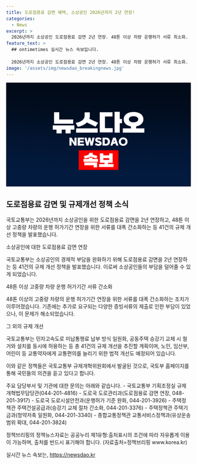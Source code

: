 ```yaml
---
title: 도로점용료 감면 혜택, 소상공인 2026년까지 2년 연장!
categories:
  - News
excerpt: >
  2026년까지 소상공인 도로점용료 감면 2년 연장. 48톤 이상 차량 운행허가 서류 최소화. 규제개혁위원회에서 41건의 규제개선 발굴. 소상공인 경제부담 경감과 국무조정실의 권고로 도로점용료 감면 2년 연장. 48톤 이상 차량 운행허가 서류 최소화 추진. 공동주택 승강기 철거와 설치 동시에 허가. 주택청약종합저축 전환 허용으로 모든 주택 청약 가능. 교통약자법에 따른 유상운송 범위 확대. 국토부는 규제개혁위원회를 운영 중이며, 건의를 기다림.
feature_text: >
  ## ontimetimes 실시간 뉴스 속보입니다.

  2026년까지 소상공인 도로점용료 감면 2년 연장. 48톤 이상 차량 운행허가 서류 최소화. 규제개혁위원회에서 41건의 규제개선 발굴. 소상공인 경제부담 경감과 국무조정실의 권고로 도로점용료 감면 2년 연장. 48톤 이상 차량 운행허가 서류 최소화 추진. 공동주택 승강기 철거와 설치 동시에 허가. 주택청약종합저축 전환 허용으로 모든 주택 청약 가능. 교통약자법에 따른 유상운송 범위 확대. 국토부는 규제개혁위원회를 운영 중이며, 건의를 기다림.
image: '/assets/img/newsdao_breakingnews.jpg'
---
```


<p><img src="/assets/img/newsdao_breakingnews.jpg" alt="ontimetimes 속보" /></p>

<h2 data-ke-size="size26">도로점용료 감면 및 규제개선 정책 소식</h2>

<p>국토교통부는 2026년까지 소상공인을 위한 도로점용료 감면을 2년 연장하고, 48톤 이상 고중량 차량의 운행 허가기간 연장을 위한 서류를 대폭 간소화하는 등 41건의 규제 개선 정책을 발표했습니다.</p>

<p data-ke-size="size16">소상공인에 대한 도로점용료 감면 연장</p>

<p>국토교통부는 소상공인의 경제적 부담을 완화하기 위해 도로점용료 감면을 2년 연장하는 등 41건의 규제 개선 정책을 발표했습니다. 이로써 소상공인들의 부담을 덜어줄 수 있게 되었습니다.</p>

<p data-ke-size="size16">48톤 이상 고중량 차량 운행 허가기간 서류 간소화</p>

<p>48톤 이상의 고중량 차량의 운행 허가기간 연장을 위한 서류를 대폭 간소화하는 조치가 이루어졌습니다. 기존에는 추가로 요구되는 다양한 증빙서류의 제출로 인한 부담이 있었으나, 이 문제가 해소되었습니다.</p>

<p data-ke-size="size16">그 외의 규제 개선</p>

<p>국토교통부는 민자고속도로 미납통행료 납부 방식 일원화, 공동주택 승강기 교체 시 철거와 설치를 동시에 허용하는 등 총 41건의 규제 개선을 추진할 계획이며, 노인, 임산부, 어린이 등 교통약자에게 교통편의를 늘리기 위한 법적 개선도 예정되어 있습니다.</p>

<p>이와 같은 정책들은 국토교통부 규제개혁위원회에서 발굴된 것으로, 국토부 홈페이지를 통해 국민들의 의견을 듣고 있다고 합니다.</p>

<p>주요 담당부서 및 기관에 대한 문의는 아래와 같습니다.
- 국토교통부 기획조정실 규제개혁법무담당관(044-201-4816)
- 도로국 도로관리과(도로점용료 감면 연장, 048-201-3917)
- 도로국 도로시설안전과(운행허가 기준 완화, 044-201-3926)
- 주택정책관 주택건설공급과(승강기 교체 절차 간소화, 044-201-3376)
- 주택정책관 주택기금과(청약저축 일원화, 044-201-3340)
- 종합교통정책관 교통서비스정책과(유상운송 범위 확대, 044-201-3824)</p>

<p>정책브리핑의 정책뉴스자료는 공공누리 제1유형:출처표시의 조건에 따라 자유롭게 이용이 가능하며, 출처를 반드시 표기해야 합니다. (자료출처=정책브리핑 www.korea.kr)</p>
실시간 뉴스 속보는, <a href="https://newsdao.kr" rel="dofollow">https://newsdao.kr</a>


